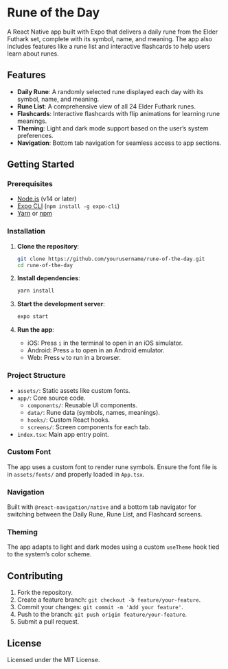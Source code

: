 # Rune of the Day

A React Native app built with Expo that delivers a daily rune from the Elder Futhark set, complete with its symbol, name, and meaning. The app also includes features like a rune list and interactive flashcards to help users learn about runes.

## Features

- **Daily Rune**: A randomly selected rune displayed each day with its symbol, name, and meaning.
- **Rune List**: A comprehensive view of all 24 Elder Futhark runes.
- **Flashcards**: Interactive flashcards with flip animations for learning rune meanings.
- **Theming**: Light and dark mode support based on the user’s system preferences.
- **Navigation**: Bottom tab navigation for seamless access to app sections.

## Getting Started

### Prerequisites

- [Node.js](https://nodejs.org/) (v14 or later)
- [Expo CLI](https://docs.expo.dev/get-started/installation/) (`npm install -g expo-cli`)
- [Yarn](https://yarnpkg.com/) or [npm](https://www.npmjs.com/)

### Installation

1. **Clone the repository**:
   ```bash
   git clone https://github.com/yourusername/rune-of-the-day.git
   cd rune-of-the-day
   ```

2. **Install dependencies**:
   ```bash
   yarn install
   ```

3. **Start the development server**:
   ```bash
   expo start
   ```

4. **Run the app**:
   - iOS: Press `i` in the terminal to open in an iOS simulator.
   - Android: Press `a` to open in an Android emulator.
   - Web: Press `w` to run in a browser.

### Project Structure

- `assets/`: Static assets like custom fonts.
- `app/`: Core source code.
  - `components/`: Reusable UI components.
  - `data/`: Rune data (symbols, names, meanings).
  - `hooks/`: Custom React hooks.
  - `screens/`: Screen components for each tab.
- `index.tsx`: Main app entry point.

### Custom Font

The app uses a custom font to render rune symbols. Ensure the font file is in `assets/fonts/` and properly loaded in `App.tsx`.

### Navigation

Built with `@react-navigation/native` and a bottom tab navigator for switching between the Daily Rune, Rune List, and Flashcard screens.

### Theming

The app adapts to light and dark modes using a custom `useTheme` hook tied to the system’s color scheme.

## Contributing

1. Fork the repository.
2. Create a feature branch: `git checkout -b feature/your-feature`.
3. Commit your changes: `git commit -m 'Add your feature'`.
4. Push to the branch: `git push origin feature/your-feature`.
5. Submit a pull request.

## License

Licensed under the MIT License.